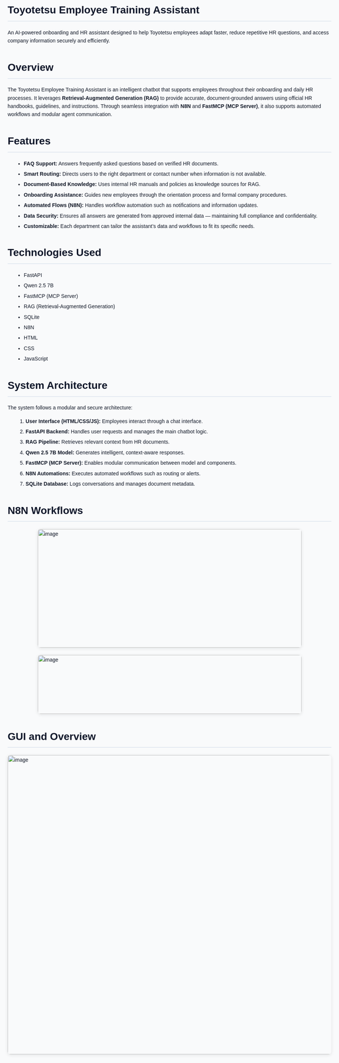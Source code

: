 <!DOCTYPE html>
<html lang="en">
<head>
  <meta charset="UTF-8">
  <meta name="viewport" content="width=device-width, initial-scale=1.0">
  <title>Toyotetsu Employee Training Assistant</title>
  <style>
    body { font-family: Arial, sans-serif; line-height: 1.6; background: #f9fafb; color: #111827; padding: 40px; max-width: 900px; margin: auto; }
    h1 { color: #0f172a; border-bottom: 2px solid #e2e8f0; padding-bottom: 6px; }
    p { margin: 10px 0; }
    ul { margin: 10px 0 20px 20px; }
    li { margin-bottom: 6px; }
    img { display: block; margin: 20px auto; border-radius: 8px; box-shadow: 0 2px 10px rgba(0,0,0,0.1); }
    .numbered-list { list-style: decimal; margin-left: 25px; }
  </style>
</head>
<body>

  <h1>Toyotetsu Employee Training Assistant</h1>

  <p>
    An AI-powered onboarding and HR assistant designed to help Toyotetsu employees adapt faster, 
    reduce repetitive HR questions, and access company information securely and efficiently.
  </p>

  <h1>Overview</h1>

  <p>
    The Toyotetsu Employee Training Assistant is an intelligent chatbot that supports employees 
    throughout their onboarding and daily HR processes. It leverages 
    <strong>Retrieval-Augmented Generation (RAG)</strong> to provide accurate, document-grounded 
    answers using official HR handbooks, guidelines, and instructions. Through seamless integration 
    with <strong>N8N</strong> and <strong>FastMCP (MCP Server)</strong>, it also supports automated 
    workflows and modular agent communication.
  </p>

  <h1>Features</h1>

  <ul>
    <li><strong>FAQ Support:</strong> Answers frequently asked questions based on verified HR documents.</li>
    <li><strong>Smart Routing:</strong> Directs users to the right department or contact number when information is not available.</li>
    <li><strong>Document-Based Knowledge:</strong> Uses internal HR manuals and policies as knowledge sources for RAG.</li>
    <li><strong>Onboarding Assistance:</strong> Guides new employees through the orientation process and formal company procedures.</li>
    <li><strong>Automated Flows (N8N):</strong> Handles workflow automation such as notifications and information updates.</li>
    <li><strong>Data Security:</strong> Ensures all answers are generated from approved internal data — maintaining full compliance and confidentiality.</li>
    <li><strong>Customizable:</strong> Each department can tailor the assistant’s data and workflows to fit its specific needs.</li>
  </ul>

  <h1>Technologies Used</h1>

  <ul>
    <li>FastAPI</li>
    <li>Qwen 2.5 7B</li>
    <li>FastMCP (MCP Server)</li>
    <li>RAG (Retrieval-Augmented Generation)</li>
    <li>SQLite</li>
    <li>N8N</li>
    <li>HTML</li>
    <li>CSS</li>
    <li>JavaScript</li>
  </ul>

  <h1>System Architecture</h1>

  <p>The system follows a modular and secure architecture:</p>
  <ol class="numbered-list">
    <li><strong>User Interface (HTML/CSS/JS):</strong> Employees interact through a chat interface.</li>
    <li><strong>FastAPI Backend:</strong> Handles user requests and manages the main chatbot logic.</li>
    <li><strong>RAG Pipeline:</strong> Retrieves relevant context from HR documents.</li>
    <li><strong>Qwen 2.5 7B Model:</strong> Generates intelligent, context-aware responses.</li>
    <li><strong>FastMCP (MCP Server):</strong> Enables modular communication between model and components.</li>
    <li><strong>N8N Automations:</strong> Executes automated workflows such as routing or alerts.</li>
    <li><strong>SQLite Database:</strong> Logs conversations and manages document metadata.</li>
  </ol>

  <h1>N8N Workflows</h1>

  <img width="717" height="322" alt="image" src="https://github.com/user-attachments/assets/c07a7c49-ef53-4cf6-b305-d6ab03f50d09" />

  <img width="717" height="160" alt="image" src="https://github.com/user-attachments/assets/2085c4d3-72fb-4bab-bc1d-8ca584ba38cb" />

  <h1>GUI and Overview</h1>

  <img width="1247" height="813" alt="image" src="https://github.com/user-attachments/assets/c0ff43ae-34df-4633-bde8-2ef686efcd5d" />

</body>
</html>
